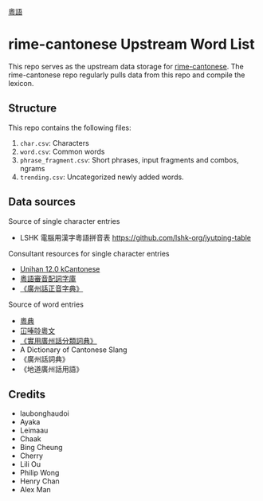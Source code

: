 [粵語](README.md)

# rime-cantonese Upstream Word List

This repo serves as the upstream data storage for [rime-cantonese](https://github.com/rime/rime-cantonese). The rime-cantonese repo regularly pulls data from this repo and compile the lexicon.

## Structure

This repo contains the following files:

1. `char.csv`: Characters
1. `word.csv`: Common words
1. `phrase_fragment.csv`: Short phrases, input fragments and combos, ngrams
1. `trending.csv`: Uncategorized newly added words.

## Data sources

Source of single character entries

- LSHK 電腦用漢字粵語拼音表 https://github.com/lshk-org/jyutping-table

Consultant resources for single character entries

- [Unihan 12.0 kCantonese](https://www.unicode.org/charts/unihan.html)
- [粵語審音配詞字庫](https://humanum.arts.cuhk.edu.hk/Lexis/lexi-can/)
- [《廣州話正音字典》](https://github.com/jyutnet/cantonese-books-data/tree/master/2004_%E5%BB%A3%E5%B7%9E%E8%A9%B1%E6%AD%A3%E9%9F%B3%E5%AD%97%E5%85%B8)

Source of word entries

- [粵典](https://words.hk/faiman/analysis/wordslist/)
- [冚唪唥粵文](https://hambaanglaang.hk/)
- [《實用廣州話分類詞典》](https://github.com/rime/rime-cantonese/blob/build/lexicons/%E3%80%8A%E5%AF%A6%E7%94%A8%E5%BB%A3%E5%B7%9E%E8%A9%B1%E5%88%86%E9%A1%9E%E8%A9%9E%E5%85%B8%E3%80%8B.tsv)
- A Dictionary of Cantonese Slang
- 《廣州話詞典》
- 《地道廣州話用語》

## Credits

- laubonghaudoi
- Ayaka
- Leimaau
- Chaak
- Bing Cheung
- Cherry
- Lili Ou
- Philip Wong
- Henry Chan
- Alex Man
